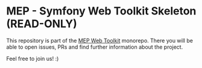 # MEP - Symfony Web Toolkit Skeleton (READ-ONLY)

This repository is part of the [MEP Web Toolkit](https://github.com/mep-agency/web-toolkit) monorepo. There you will be
able to open issues, PRs and find further information about the project.

Feel free to join us! :)
